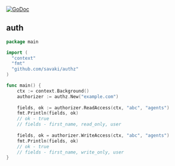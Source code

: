[![GoDoc](https://godoc.org/github.com/savaki/authz?status.svg)](https://godoc.org/github.com/savaki/authz)

auth
-----------------------

```go
package main

import (
  "context"
  "fmt"
  "github.com/savaki/authz"
)

func main() {
    ctx := context.Background()
    authorizer := authz.New("example.com")
    
    fields, ok := authorizer.ReadAccess(ctx, "abc", "agents")
    fmt.Println(fields, ok)
    // ok - true
    // fields - first_name, read_only, user
    
    fields, ok = authorizer.WriteAccess(ctx, "abc", "agents")
    fmt.Println(fields, ok)
    // ok - true
    // fields - first_name, write_only, user
}
```